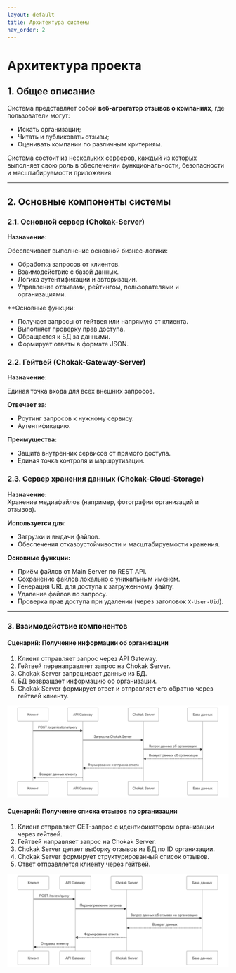 ```yaml
---
layout: default
title: Архитектура системы
nav_order: 2
---
```


# Архитектура проекта

## 1. Общее описание

Система представляет собой **веб-агрегатор отзывов о компаниях**, где пользователи могут:

- Искать организации;
- Читать и публиковать отзывы;
- Оценивать компании по различным критериям.

Система состоит из нескольких серверов, каждый из которых выполняет свою роль в обеспечении функциональности, безопасности и масштабируемости приложения.

---

## 2. Основные компоненты системы

### 2.1. Основной сервер (Chokak-Server)

**Назначение:**  

Обеспечивает выполнение основной бизнес-логики:

- Обработка запросов от клиентов.
- Взаимодействие с базой данных.
- Логика аутентификации и авторизации.
- Управление отзывами, рейтингом, пользователями и организациями.

**Основные функции:

- Получает запросы от гейтвея или напрямую от клиента.
- Выполняет проверку прав доступа.
- Обращается к БД за данными.
- Формирует ответы в формате JSON.

### 2.2. Гейтвей (Chokak-Gateway-Server)

**Назначение:**

Единая точка входа для всех внешних запросов. 

**Отвечает за:**

- Роутинг запросов к нужному сервису.
- Аутентификацию.

**Преимущества:**

- Защита внутренних сервисов от прямого доступа.
- Единая точка контроля и маршрутизации.

### 2.3. Сервер хранения данных (Chokak-Cloud-Storage)
**Назначение:**  
Хранение медиафайлов (например, фотографии организаций и отзывов).

**Используется для:**

- Загрузки и выдачи файлов.
- Обеспечения отказоустойчивости и масштабируемости хранения.

**Основные функции:**
- Приём файлов от Main Server по REST API.
- Сохранение файлов локально с уникальным именем.
- Генерация URL для доступа к загруженному файлу.
- Удаление файлов по запросу.
- Проверка прав доступа при удалении (через заголовок `X-User-Uid`).

---

### 3. Взаимодействие компонентов

#### Сценарий: Получение информации об организации

1. Клиент отправляет запрос через API Gateway.
2. Гейтвей перенаправляет запрос на Chokak Server.
3. Chokak Server запрашивает данные из БД.
4. БД возвращает информацию об организации.
5. Chokak Server формирует ответ и отправляет его обратно через гейтвей клиенту.

![Сценарий 1](images/scene1.png)

#### Сценарий: Получение списка отзывов по организации

1. Клиент отправляет GET-запрос с идентификатором организации через гейтвей.
2. Гейтвей направляет запрос на Chokak Server.
3. Chokak Server делает выборку отзывов из БД по ID организации.
4. Chokak Server формирует структурированный список отзывов.
5. Ответ отправляется клиенту через гейтвей.

![Сценарий 2](images/scene2.png)
